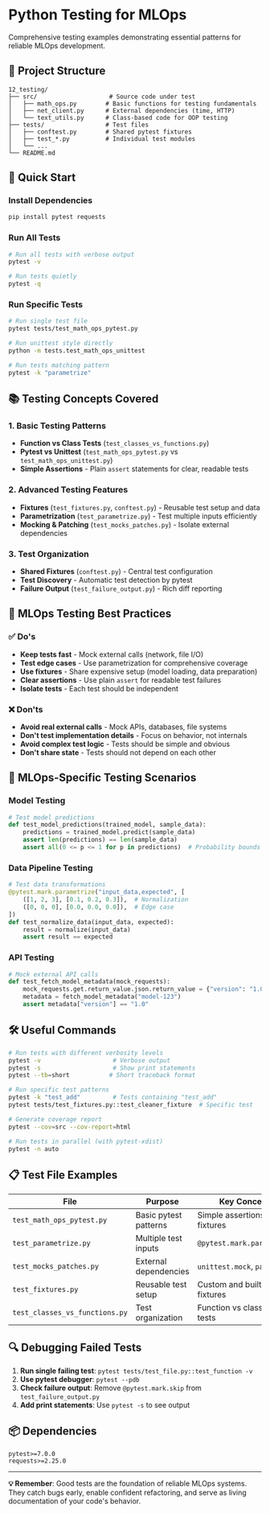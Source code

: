 # Python Testing for MLOps

Comprehensive testing examples demonstrating essential patterns for reliable MLOps development.

## 📁 Project Structure

```
12_testing/
├── src/                    # Source code under test
│   ├── math_ops.py        # Basic functions for testing fundamentals
│   ├── net_client.py      # External dependencies (time, HTTP)
│   └── text_utils.py      # Class-based code for OOP testing
├── tests/                 # Test files
│   ├── conftest.py        # Shared pytest fixtures
│   ├── test_*.py          # Individual test modules
│   └── ...
└── README.md
```

## 🚀 Quick Start

### Install Dependencies
```bash
pip install pytest requests
```

### Run All Tests
```bash
# Run all tests with verbose output
pytest -v

# Run tests quietly
pytest -q
```

### Run Specific Tests
```bash
# Run single test file
pytest tests/test_math_ops_pytest.py

# Run unittest style directly
python -m tests.test_math_ops_unittest

# Run tests matching pattern
pytest -k "parametrize"
```

## 📚 Testing Concepts Covered

### 1. **Basic Testing Patterns**
- **Function vs Class Tests** (`test_classes_vs_functions.py`)
- **Pytest vs Unittest** (`test_math_ops_pytest.py` vs `test_math_ops_unittest.py`)
- **Simple Assertions** - Plain `assert` statements for clear, readable tests

### 2. **Advanced Testing Features**
- **Fixtures** (`test_fixtures.py`, `conftest.py`) - Reusable test setup and data
- **Parametrization** (`test_parametrize.py`) - Test multiple inputs efficiently
- **Mocking & Patching** (`test_mocks_patches.py`) - Isolate external dependencies

### 3. **Test Organization**
- **Shared Fixtures** (`conftest.py`) - Central test configuration
- **Test Discovery** - Automatic test detection by pytest
- **Failure Output** (`test_failure_output.py`) - Rich diff reporting

## 🔧 MLOps Testing Best Practices

### ✅ Do's
- **Keep tests fast** - Mock external calls (network, file I/O)
- **Test edge cases** - Use parametrization for comprehensive coverage
- **Use fixtures** - Share expensive setup (model loading, data preparation)
- **Clear assertions** - Use plain `assert` for readable test failures
- **Isolate tests** - Each test should be independent

### ❌ Don'ts
- **Avoid real external calls** - Mock APIs, databases, file systems
- **Don't test implementation details** - Focus on behavior, not internals
- **Avoid complex test logic** - Tests should be simple and obvious
- **Don't share state** - Tests should not depend on each other

## 🎯 MLOps-Specific Testing Scenarios

### Model Testing
```python
# Test model predictions
def test_model_predictions(trained_model, sample_data):
    predictions = trained_model.predict(sample_data)
    assert len(predictions) == len(sample_data)
    assert all(0 <= p <= 1 for p in predictions)  # Probability bounds
```

### Data Pipeline Testing
```python
# Test data transformations
@pytest.mark.parametrize("input_data,expected", [
    ([1, 2, 3], [0.1, 0.2, 0.3]),  # Normalization
    ([0, 0, 0], [0.0, 0.0, 0.0]),  # Edge case
])
def test_normalize_data(input_data, expected):
    result = normalize(input_data)
    assert result == expected
```

### API Testing
```python
# Mock external API calls
def test_fetch_model_metadata(mock_requests):
    mock_requests.get.return_value.json.return_value = {"version": "1.0"}
    metadata = fetch_model_metadata("model-123")
    assert metadata["version"] == "1.0"
```

## 🛠 Useful Commands

```bash
# Run tests with different verbosity levels
pytest -v                    # Verbose output
pytest -s                    # Show print statements
pytest --tb=short           # Short traceback format

# Run specific test patterns
pytest -k "test_add"         # Tests containing "test_add"
pytest tests/test_fixtures.py::test_cleaner_fixture  # Specific test

# Generate coverage report
pytest --cov=src --cov-report=html

# Run tests in parallel (with pytest-xdist)
pytest -n auto
```

## 📋 Test File Examples

| File | Purpose | Key Concepts |
|------|---------|-------------|
| `test_math_ops_pytest.py` | Basic pytest patterns | Simple assertions, fixtures |
| `test_parametrize.py` | Multiple test inputs | `@pytest.mark.parametrize` |
| `test_mocks_patches.py` | External dependencies | `unittest.mock`, `patch` |
| `test_fixtures.py` | Reusable test setup | Custom and built-in fixtures |
| `test_classes_vs_functions.py` | Test organization | Function vs class-based tests |

## 🔍 Debugging Failed Tests

1. **Run single failing test**: `pytest tests/test_file.py::test_function -v`
2. **Use pytest debugger**: `pytest --pdb`
3. **Check failure output**: Remove `@pytest.mark.skip` from `test_failure_output.py`
4. **Add print statements**: Use `pytest -s` to see output

## 📦 Dependencies

```text
pytest>=7.0.0
requests>=2.25.0
```

---

**💡 Remember**: Good tests are the foundation of reliable MLOps systems. They catch bugs early, enable confident refactoring, and serve as living documentation of your code's behavior.